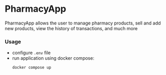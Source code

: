 # PharmacyApp

PharmacyApp allows the user to manage pharmacy products, sell and add new products, view the history of transactions, and much more

### Usage
* configure ```.env``` file
* run application using docker compose: 
  ```
  docker compose up
  ```